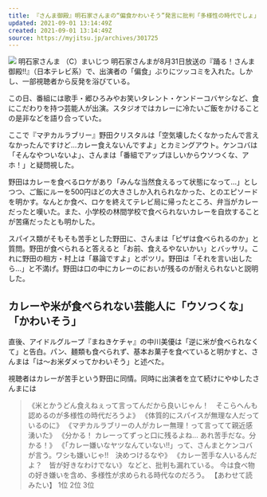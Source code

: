 ```yaml
---
title: 『さんま御殿』明石家さんまの“偏食かわいそう”発言に批判「多様性の時代でしょ」
updated: 2021-09-01 13:14:49Z
created: 2021-09-01 13:14:49Z
source: https://myjitsu.jp/archives/301725
---
```


![](https://myjitsu.jp/wp-content/uploads/2021/07/sanma-20161220125739.jpg)
明石家さんま （C）まいじつ
明石家さんまが8月31日放送の『踊る！さんま御殿!!』（日本テレビ系）で、出演者の「偏食」ぶりにツッコミを入れた。しかし、一部視聴者から反発を浴びている。

この日、番組には歌手・郷ひろみやお笑いタレント・ケンドーコバヤシなど、食にこだわりを持つ芸能人が出演。スタジオではカレーに冷たいご飯をかけることの是非などを語り合っていた。

ここで『マヂカルラブリー』野田クリスタルは「空気壊したくなかったんで言えなかったんですけど…カレー食えないんですよ」とカミングアウト。ケンコバは「そんなやついないよ」、さんまは「番組でアップほしいからウソつくな、アホ！」と疑問視した。

野田はカレーを食べるロケがあり「みんな当然食えるって状態になって…」としつつ、ご飯にルーを500円ほどの大きさしか入れられなかった、とのエピソードを明かす。なんとか食べ、ロケを終えてテレビ局に帰ったところ、弁当がカレーだったと嘆いた。また、小学校の林間学校で食べられないカレーを自炊することが苦痛だったとも明かした。

スパイス類がそもそも苦手とした野田に、さんまは「ピザは食べられるのか」と質問。野田が食べられると答えると「お前、食えるやないかい」とバッサリ。これに野田の相方・村上は「暴論ですよ」とポツリ。野田は「それを言い出したら…」と不満げ。野田は口の中にカレーのにおいが残るのが耐えられないと説明した。

## カレーや米が食べられない芸能人に「ウソつくな」「かわいそう」

直後、アイドルグループ『まねきケチャ』の中川美優は「逆に米が食べられなくて」と告白。パン、麺類も食べられず、基本お菓子を食べていると明かすと、さんまは「は～お米ダメってかわいそう」と述べた。

視聴者はカレーが苦手という野田に同情。同時に出演者を立て続けにやゆしたさんまには
> 《米とかうどん食えねぇって言ってんだから良いじゃん！　そこらへんも認めるのが多様性の時代だろうよ》
> 《体質的にスパイスが無理な人だっているのに》
> 《マヂカルラブリーの人がカレー無理！って言ってて親近感湧いた》
> 《分かる！ カレーってずっと口に残るよね… あれ苦手だな。分かる！》
> 《「カレー嫌いなヤツなんていない!!」って、さんまとケンコバが言う。ワシも嫌いじゃ!!　決めつけるなや》
> 《カレー苦手な人いるんだよ？　皆が好きなわけでない》
などと、批判も漏れている。
今は食べ物の好き嫌いを含め、多様性が求められる時代なのだろう。
【あわせて読みたい】
1位
2位
3位